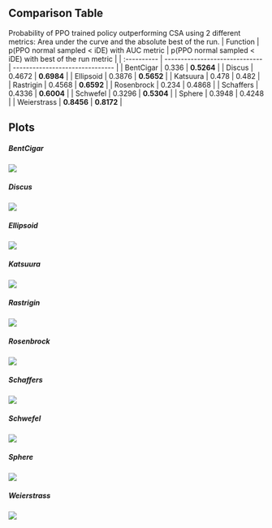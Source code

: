## Comparison Table

Probability of PPO trained policy outperforming CSA using 2 different metrics: Area under the curve and the absolute best of the run.
| Function    | p(PPO normal sampled < iDE) with AUC metric | p(PPO normal sampled < iDE) with best of the run metric |
| :---------- | ------------------------------ | ------------------------------- |
| BentCigar | 0.336 | **0.5264** |
| Discus | 0.4672 | **0.6984** |
| Ellipsoid | 0.3876 | **0.5652** |
| Katsuura | 0.478 | 0.482 |
| Rastrigin | 0.4568 | **0.6592** |
| Rosenbrock | 0.234 | 0.4868 |
| Schaffers | 0.4336 | **0.6004** |
| Schwefel | 0.3296 | **0.5304** |
| Sphere | 0.3948 | 0.4248 |
| Weierstrass | **0.8456** | **0.8172** |

## Plots

##### BentCigar

![](BentCigar/iDE_BentCigar_comparison.png)

##### Discus

![](Discus/iDE_Discus_comparison.png)

##### Ellipsoid

![](Ellipsoid/iDE_Ellipsoid_comparison.png)

##### Katsuura

![](Katsuura/iDE_Katsuura_comparison.png)

##### Rastrigin

![](Rastrigin/iDE_Rastrigin_comparison.png)

##### Rosenbrock

![](Rosenbrock/iDE_Rosenbrock_comparison.png)

##### Schaffers

![](Schaffers/iDE_Schaffers_comparison.png)

##### Schwefel

![](Schwefel/iDE_Schwefel_comparison.png)

##### Sphere

![](Sphere/iDE_Sphere_comparison.png)

##### Weierstrass

![](Weierstrass/iDE_Weierstrass_comparison.png)

